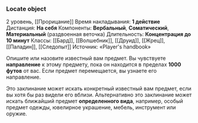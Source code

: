 ### Locate object

2 уровень, [[Прорицание]]
Время накладывания: **1 действие**
Дистанция: **На себя**
Компоненты: **Вербальный**, **Соматический**, **Материальный** (раздвоенная веточка)
Длительность: **Концентрация до 10 минут**
Классы: [[Бард]], [[Волшебник]], [[Друид]], [[Жрец]], [[Паладин]], [[Следопыт]]
Источник: «Player's handbook»

Опишите или назовите известный вам предмет. Вы чувствуете **направление** к этому предмету, пока он находится в пределах **1000 футов** от вас. Если предмет перемещается, вы узнаете его направление.

Это заклинание может искать конкретный известный вам предмет, если вы хотя бы раз видели его вблизи. Альтернативно это заклинание может искать ближайший предмет **определенного вида**, например, особый предмет одежды, ювелирное украшение, мебель, инструмент или оружие.